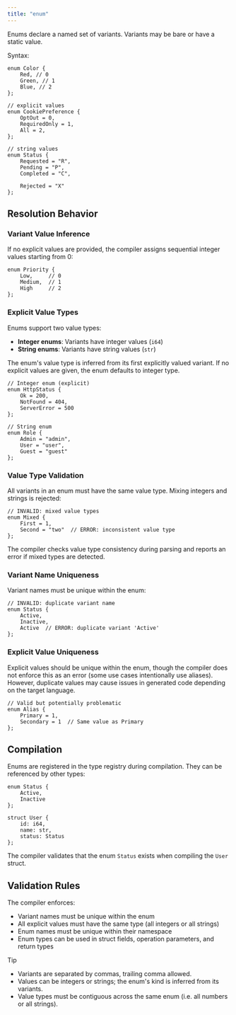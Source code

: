 ```yaml
---
title: "enum"
---
```


Enums declare a named set of variants. Variants may be bare or have a static value.

Syntax:

```kintsu
enum Color {
	Red, // 0
	Green, // 1
	Blue, // 2
};

// explicit values
enum CookiePreference {
    OptOut = 0,
    RequiredOnly = 1,
    All = 2,
};

// string values
enum Status {
    Requested = "R",
    Pending = "P",
    Completed = "C",

    Rejected = "X"
};
```

## Resolution Behavior

### Variant Value Inference

If no explicit values are provided, the compiler assigns sequential integer values starting from 0:

```kintsu
enum Priority {
    Low,     // 0
    Medium,  // 1
    High     // 2
};
```

### Explicit Value Types

Enums support two value types:

- **Integer enums**: Variants have integer values (`i64`)
- **String enums**: Variants have string values (`str`)

The enum's value type is inferred from its first explicitly valued variant. If no explicit values are given, the enum defaults to integer type.

```kintsu
// Integer enum (explicit)
enum HttpStatus {
    Ok = 200,
    NotFound = 404,
    ServerError = 500
};

// String enum
enum Role {
    Admin = "admin",
    User = "user",
    Guest = "guest"
};
```

### Value Type Validation

All variants in an enum must have the same value type. Mixing integers and strings is rejected:

```kintsu
// INVALID: mixed value types
enum Mixed {
    First = 1,
    Second = "two"  // ERROR: inconsistent value type
};
```

The compiler checks value type consistency during parsing and reports an error if mixed types are detected.

### Variant Name Uniqueness

Variant names must be unique within the enum:

```kintsu
// INVALID: duplicate variant name
enum Status {
    Active,
    Inactive,
    Active  // ERROR: duplicate variant 'Active'
};
```

### Explicit Value Uniqueness

Explicit values should be unique within the enum, though the compiler does not enforce this as an error (some use cases intentionally use aliases). However, duplicate values may cause issues in generated code depending on the target language.

```kintsu
// Valid but potentially problematic
enum Alias {
    Primary = 1,
    Secondary = 1  // Same value as Primary
};
```

## Compilation

Enums are registered in the type registry during compilation. They can be referenced by other types:

```kintsu
enum Status {
    Active,
    Inactive
};

struct User {
    id: i64,
    name: str,
    status: Status
};
```

The compiler validates that the enum `Status` exists when compiling the `User` struct.

## Validation Rules

The compiler enforces:

- Variant names must be unique within the enum
- All explicit values must have the same type (all integers or all strings)
- Enum names must be unique within their namespace
- Enum types can be used in struct fields, operation parameters, and return types

> [!TIP]
>
> - Variants are separated by commas, trailing comma allowed.
> - Values can be integers or strings; the enum's kind is inferred from its variants.
> - Value types must be contiguous across the same enum (i.e. all numbers or all strings).
